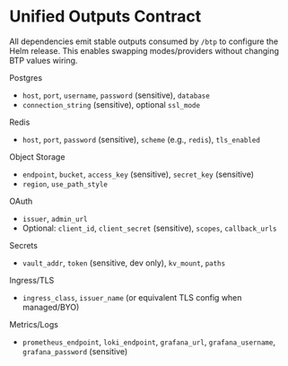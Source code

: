 # Unified Outputs Contract

All dependencies emit stable outputs consumed by `/btp` to configure the Helm release.
This enables swapping modes/providers without changing BTP values wiring.

Postgres
- `host`, `port`, `username`, `password` (sensitive), `database`
- `connection_string` (sensitive), optional `ssl_mode`

Redis
- `host`, `port`, `password` (sensitive), `scheme` (e.g., `redis`), `tls_enabled`

Object Storage
- `endpoint`, `bucket`, `access_key` (sensitive), `secret_key` (sensitive)
- `region`, `use_path_style`

OAuth
- `issuer`, `admin_url`
- Optional: `client_id`, `client_secret` (sensitive), `scopes`, `callback_urls`

Secrets
- `vault_addr`, `token` (sensitive, dev only), `kv_mount`, `paths`

Ingress/TLS
- `ingress_class`, `issuer_name` (or equivalent TLS config when managed/BYO)

Metrics/Logs
- `prometheus_endpoint`, `loki_endpoint`, `grafana_url`, `grafana_username`, `grafana_password` (sensitive)
